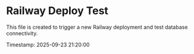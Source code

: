 # Railway Deploy Test

This file is created to trigger a new Railway deployment and test database connectivity.

Timestamp: 2025-09-23 21:20:00
